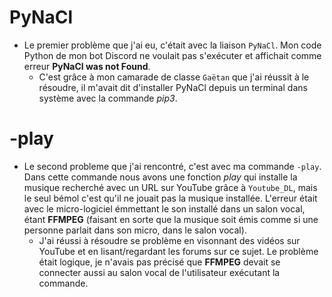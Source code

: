 # PyNaCl
- Le premier problème que j'ai eu, c'était avec la liaison `PyNaCl`. Mon code Python de mon bot Discord ne voulait pas s'exécuter et affichait comme erreur __PyNaCl was not Found__.
    * C'est grâce à mon camarade de classe `Gaëtan` que j'ai réussit à le résoudre, il m'avait dit d'installer PyNaCl depuis un terminal dans système avec la commande _pip3_.

# -play
- Le second probleme que j'ai rencontré, c'est avec ma commande `-play`. Dans cette commande nous avons une fonction _play_ qui installe la musique recherché avec un URL sur YouTube grâce à `Youtube_DL`, mais le seul bémol c'est qu'il ne jouait pas la musique installée. L'erreur était avec le micro-logiciel émmettant le son installé dans un salon vocal, étant __FFMPEG__ (faisant en sorte que la musique soit émis comme si une personne parlait dans son micro, dans le salon vocal).
    * J'ai réussi à résoudre se problème en visonnant des vidéos sur YouTube et en lisant/regardant les forums sur ce sujet. Le problème était logique, je n'avais pas précisé que __FFMPEG__ devait se connecter aussi au salon vocal de l'utilisateur exécutant la commande.